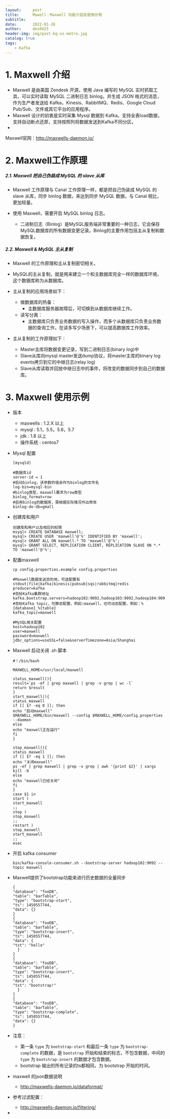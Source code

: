 ```yaml
---
layout:     post
title:      Mawell：Maxwell 功能介绍及使用示例
subtitle:   
date:       2022-01-28
author:     dex0423
header-img: img/post-bg-os-metro.jpg
catalog: true
tags:
    - Kafka
---
```



# 1. Maxwell 介绍

- Maxwell 是由美国 Zendesk 开源，使用 Java 编写的 MySQL 实时抓取工具，可以实时读取 MySQL 二进制日志 binlog，并生成 JSON 格式的消息，作为生产者发送给 Kafka，Kinesis、RabbitMQ、Redis、Google Cloud Pub/Sub、文件或其它平台的应用程序。
- Maxwell 设计的初衷是实时采集 Mysql 数据到 Kafka。支持全表load数据，支持自动断点还原，支持按照列将数据发送到Kafka不同分区。
- 
Maxwell官网：http://maxwells-daemon.io/

# 2. Maxwell工作原理

##### 2.1. Maxwell 把自己伪装成 MySQL 的 slave 从库

- Maxwell 工作原理与 Canal 工作原理一样，都是把自己伪装成 MySQL 的 slave 从库，同步 binlog 数据，来达到同步 MySQL 数据，与 Canal 相比，更加轻量。

- 使用 Maxwell，需要开启 MySQL binlog 日志。

  - 二进制日志（Binlog）是MySQL服务端非常重要的一种日志，它会保存MySQL数据库的所有数据变更记录。Binlog的主要作用包括主从复制和数据恢复。

##### 2.2. Maxwell & MySQL 主从复制

- Maxwell 的工作原理和主从复制密切相关。

- MySQL的主从复制，就是用来建立一个和主数据库完全一样的数据库环境，这个数据库称为从数据库。

- 主从复制的应用场景如下：
  - 做数据库的热备：
    - 主数据库服务器故障后，可切换到从数据库继续工作。
  - 读写分离：
    - 主数据库只负责业务数据的写入操作，而多个从数据库只负责业务数据的查询工作，在读多写少场景下，可以提高数据库工作效率。

- 主从复制的工作原理如下： 
  - Master主库将数据变更记录，写到二进制日志(binary log)中
  - Slave从库向mysql master发送dump协议，将master主库的binary log events拷贝到它的中继日志(relay log)
  - Slave从库读取并回放中继日志中的事件，将改变的数据同步到自己的数据库。

# 3. Maxwell 使用示例

- 版本
  - maxwells :     1.2.X 以上
  - mysql    :     5.1，5.5，5.6，5.7 
  - jdk       :     1.8 以上 
  - 操作系统  :     centos7

- Mysql 配置

  ```aidl
  [mysqld]
   
  #数据库id
  server-id = 1
  #启动binlog，该参数的值会作为binlog的文件名
  log-bin=mysql-bin
  #binlog类型，maxwell要求为row类型
  binlog_format=row
  #启用binlog的数据库，需根据实际情况作出修改
  binlog-do-db=gmall
  ```
- 创建库和用户

  ```
  创建库和用户以及相应的权限
  msyql> CREATE DATABASE maxwell;
  mysql> CREATE USER 'maxwell'@'%' IDENTIFIED BY 'maxwell';
  mysql> GRANT ALL ON maxwell.* TO 'maxwell'@'%';
  mysql> GRANT SELECT, REPLICATION CLIENT, REPLICATION SLAVE ON *.* TO 'maxwell'@'%';
  ```

- 配置maxwell
  ```
  cp config.properties.example config.properties
  ```
  
  ```
  #Maxwell数据发送目的地，可选配置有stdout|file|kafka|kinesis|pubsub|sqs|rabbitmq|redis
  producer=kafka
  #目标Kafka集群地址
  kafka.bootstrap.servers=hadoop102:9092,hadoop103:9092,hadoop104:9092
  #目标Kafka topic，可静态配置，例如:maxwell，也可动态配置，例如：%{database}_%{table}
  kafka_topic=maxwell
  
  #MySQL相关配置
  host=hadoop102
  user=maxwell
  password=maxwell
  jdbc_options=useSSL=false&serverTimezone=Asia/Shanghai
  ```

- Maxwell 启动关闭 .sh 脚本

  ```aidl
  #！/bin/bash

  MAXWELL_HOME=/usr/local/maxwell
  
  status_maxwell(){
  result=`ps -ef | grep maxwell | grep -v grep | wc -l`
  return $result
  }
  start_maxwell(){
  status_maxwell
  if [[ $? -eq 0 ]]; then
  echo "启动maxwell"
  $MAXWELL_HOME/bin/maxwell --config $MAXWELL_HOME/config.properties --daemon
  else
  echo "maxwell正在运行"
  fi
  }
  
  stop_maxwell(){
  status_maxwell
  if [[ $? -eq 1 ]]; then
  echo "关闭maxwell"
  ps -ef | grep maxwell | grep -v grep | awk '{print $2}' | xargs kill -9
  else
  echo "maxwell已经关闭"
  fi
  }
  case $1 in
  start )
  start_maxwell
  ;;
  stop )
  stop_maxwell
  ;;
  restart )
  stop_maxwell
  start_maxwell
  ;;
  esac
  ```

- 开启 kafka consumer

  ```aidl
  bin/kafka-console-consumer.sh --bootstrap-server hadoop102:9092 --topic maxwell
  ```

- Maxwell提供了bootstrap功能来进行历史数据的全量同步

  ```aidl
  {
  "database": "fooDB",
  "table": "barTable",
  "type": "bootstrap-start",
  "ts": 1450557744,
  "data": {}
  }
  {
  "database": "fooDB",
  "table": "barTable",
  "type": "bootstrap-insert",
  "ts": 1450557744,
  "data": {
  "txt": "hello"
    }
  }
  {
  "database": "fooDB",
  "table": "barTable",
  "type": "bootstrap-insert",
  "ts": 1450557744,
  "data": {
  "txt": "bootstrap!"
    }
  }
  {
  "database": "fooDB",
  "table": "barTable",
  "type": "bootstrap-complete",
  "ts": 1450557744,
  "data": {}
  }
  ```
- 注意：
  - 第一条 `type` 为 `bootstrap-start` 和最后一条 `type` 为 `bootstrap-complete` 的数据，是 `bootstrap` 开始和结束的标志，不包含数据，中间的 `type` 为 `bootstrap-insert` 的数据才包含数据。
  - bootstrap 输出的所有记录的ts都相同，为 bootstrap 开始的时间。

- maxwell 的json数据说明
  - http://maxwells-daemon.io/dataformat/
  
- 参考过滤配置：
  - http://maxwells-daemon.io/filtering/
- 